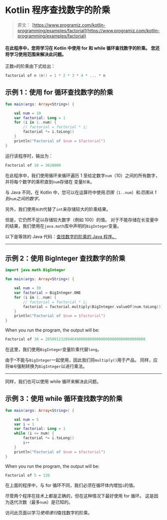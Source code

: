 # Kotlin 程序查找数字的阶乘

> 原文： [https://www.programiz.com/kotlin-programming/examples/factorial](https://www.programiz.com/kotlin-programming/examples/factorial)

#### 在此程序中，您将学习在 Kotlin 中使用 for 和 while 循环查找数字的阶乘。 您还将学习使用范围来解决此问题。

正数`n`的阶乘由下式给出：

```kt
factorial of n (n!) = 1 * 2 * 3 * 4 * ... * n

```

## 示例 1：使用 for 循环查找数字的阶乘

```kt
fun main(args: Array<String>) {

    val num = 10
    var factorial: Long = 1
    for (i in 1..num) {
        // factorial = factorial * i;
        factorial *= i.toLong()
    }
    println("Factorial of $num = $factorial")
}
```

运行该程序时，输出为：

```kt
Factorial of 10 = 3628800
```

在此程序中，我们使用循环来循环遍历 1 至给定数字`num`（10）之间的所有数字，并将每个数字的乘积直到`num`存储在 变量`阶乘`。

与 Java 不同，在 Kotlin 中，您可以在运算符中使用*范围*（`1..num`）和*范围从 1 到`num`之间的数字。*

另外，我们使用`长的`代替了`int`来存储较大的阶乘结果。

但是，它仍然不足以存储较大数字（例如 100）的值。 对于不能存储在长变量中的结果，我们使用在`java.math`库中声明的`BigInteger`变量。

以下是等效的 Java 代码：[查找数字的阶乘的 Java 程序。](/java-programming/examples/factorial)

* * *

## 示例 2：使用 BigInteger 查找数字的阶乘

```kt
import java.math.BigInteger

fun main(args: Array<String>) {

    val num = 30
    var factorial = BigInteger.ONE
    for (i in 1..num) {
        // factorial = factorial * i;
        factorial = factorial.multiply(BigInteger.valueOf(num.toLong()))
    }
    println("Factorial of $num = $factorial")
}
```

When you run the program, the output will be:

```kt
Factorial of 30 = 205891132094649000000000000000000000000000000
```

在这里，我们使用`BigInteger`变量阶乘代替`long`。

由于`*`不能与`BigInteger`一起使用，因此我们将`multiply()`用于产品。 同样，应将`编号`强制转换为`BigInteger`以进行乘法。

* * *

同样，我们也可以使用 while 循环来解决此问题。

## 示例 3：使用 while 循环查找数字的阶乘

```kt
fun main(args: Array<String>) {

    val num = 5
    var i = 1
    var factorial: Long = 1
    while (i <= num) {
        factorial *= i.toLong()
        i++
    }
    println("Factorial of $num = $factorial")
}
```

When you run the program, the output will be:

```kt
Factorial of 5 = 120
```

在上面的程序中，与 for 循环不同，我们必须在循环体内增加`i`的值。

尽管两个程序在技术上都是正确的，但在这种情况下最好使用 for 循环。 这是因为迭代次数（最多`num`）是已知的。

访问此页面以学习*使用递归*查找数字的阶乘。